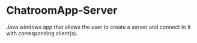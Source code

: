# ChatroomApp-Server
Java windows app that allows the user to create a server and connect to it with corresponding client(s).
